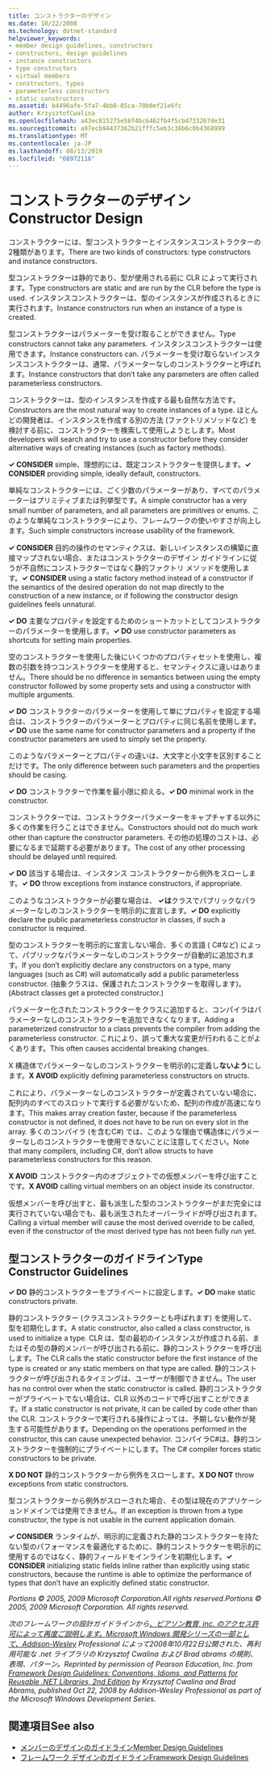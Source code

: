 ```yaml
---
title: コンストラクターのデザイン
ms.date: 10/22/2008
ms.technology: dotnet-standard
helpviewer_keywords:
- member design guidelines, constructors
- constructors, design guidelines
- instance constructors
- type constructors
- virtual members
- constructors, types
- parameterless constructors
- static constructors
ms.assetid: b4496afe-5fa7-4bb0-85ca-70b0ef21e6fc
author: KrzysztofCwalina
ms.openlocfilehash: a43ec815275e58f4bc6462fb4f5cb4733267de31
ms.sourcegitcommit: a97ecb94437362b21fffc5eb3c38b6c0b4368999
ms.translationtype: MT
ms.contentlocale: ja-JP
ms.lasthandoff: 08/13/2019
ms.locfileid: "68972116"
---
```

# <a name="constructor-design"></a><span data-ttu-id="11ef3-102">コンストラクターのデザイン</span><span class="sxs-lookup"><span data-stu-id="11ef3-102">Constructor Design</span></span>

<span data-ttu-id="11ef3-103">コンストラクターには、型コンストラクターとインスタンスコンストラクターの2種類があります。</span><span class="sxs-lookup"><span data-stu-id="11ef3-103">There are two kinds of constructors: type constructors and instance constructors.</span></span>

<span data-ttu-id="11ef3-104">型コンストラクターは静的であり、型が使用される前に CLR によって実行されます。</span><span class="sxs-lookup"><span data-stu-id="11ef3-104">Type constructors are static and are run by the CLR before the type is used.</span></span> <span data-ttu-id="11ef3-105">インスタンスコンストラクターは、型のインスタンスが作成されるときに実行されます。</span><span class="sxs-lookup"><span data-stu-id="11ef3-105">Instance constructors run when an instance of a type is created.</span></span>

<span data-ttu-id="11ef3-106">型コンストラクターはパラメーターを受け取ることができません。</span><span class="sxs-lookup"><span data-stu-id="11ef3-106">Type constructors cannot take any parameters.</span></span> <span data-ttu-id="11ef3-107">インスタンスコンストラクターは使用できます。</span><span class="sxs-lookup"><span data-stu-id="11ef3-107">Instance constructors can.</span></span> <span data-ttu-id="11ef3-108">パラメーターを受け取らないインスタンスコンストラクターは、通常、パラメーターなしのコンストラクターと呼ばれます。</span><span class="sxs-lookup"><span data-stu-id="11ef3-108">Instance constructors that don’t take any parameters are often called parameterless constructors.</span></span>

<span data-ttu-id="11ef3-109">コンストラクターは、型のインスタンスを作成する最も自然な方法です。</span><span class="sxs-lookup"><span data-stu-id="11ef3-109">Constructors are the most natural way to create instances of a type.</span></span> <span data-ttu-id="11ef3-110">ほとんどの開発者は、インスタンスを作成する別の方法 (ファクトリメソッドなど) を検討する前に、コンストラクターを検索して使用しようとします。</span><span class="sxs-lookup"><span data-stu-id="11ef3-110">Most developers will search and try to use a constructor before they consider alternative ways of creating instances (such as factory methods).</span></span>

<span data-ttu-id="11ef3-111">**✓ CONSIDER** simple、理想的には、既定コンストラクターを提供します。</span><span class="sxs-lookup"><span data-stu-id="11ef3-111">**✓ CONSIDER** providing simple, ideally default, constructors.</span></span>

<span data-ttu-id="11ef3-112">単純なコンストラクターには、ごく少数のパラメーターがあり、すべてのパラメーターはプリミティブまたは列挙型です。</span><span class="sxs-lookup"><span data-stu-id="11ef3-112">A simple constructor has a very small number of parameters, and all parameters are primitives or enums.</span></span> <span data-ttu-id="11ef3-113">このような単純なコンストラクターにより、フレームワークの使いやすさが向上します。</span><span class="sxs-lookup"><span data-stu-id="11ef3-113">Such simple constructors increase usability of the framework.</span></span>

<span data-ttu-id="11ef3-114">**✓ CONSIDER** 目的の操作のセマンティクスは、新しいインスタンスの構築に直接マップされない場合、またはコンストラクターのデザイン ガイドラインに従うが不自然にコンストラクターではなく静的ファクトリ メソッドを使用します。</span><span class="sxs-lookup"><span data-stu-id="11ef3-114">**✓ CONSIDER** using a static factory method instead of a constructor if the semantics of the desired operation do not map directly to the construction of a new instance, or if following the constructor design guidelines feels unnatural.</span></span>

<span data-ttu-id="11ef3-115">**✓ DO** 主要なプロパティを設定するためのショートカットとしてコンストラクターのパラメーターを使用します。</span><span class="sxs-lookup"><span data-stu-id="11ef3-115">**✓ DO** use constructor parameters as shortcuts for setting main properties.</span></span>

<span data-ttu-id="11ef3-116">空のコンストラクターを使用した後にいくつかのプロパティセットを使用し、複数の引数を持つコンストラクターを使用すると、セマンティクスに違いはありません。</span><span class="sxs-lookup"><span data-stu-id="11ef3-116">There should be no difference in semantics between using the empty constructor followed by some property sets and using a constructor with multiple arguments.</span></span>

<span data-ttu-id="11ef3-117">**✓ DO** コンストラクターのパラメーターを使用して単にプロパティを設定する場合は、コンストラクターのパラメーターとプロパティに同じ名前を使用します。</span><span class="sxs-lookup"><span data-stu-id="11ef3-117">**✓ DO** use the same name for constructor parameters and a property if the constructor parameters are used to simply set the property.</span></span>

<span data-ttu-id="11ef3-118">このようなパラメーターとプロパティの違いは、大文字と小文字を区別することだけです。</span><span class="sxs-lookup"><span data-stu-id="11ef3-118">The only difference between such parameters and the properties should be casing.</span></span>

<span data-ttu-id="11ef3-119">**✓ DO** コンストラクターで作業を最小限に抑える。</span><span class="sxs-lookup"><span data-stu-id="11ef3-119">**✓ DO** minimal work in the constructor.</span></span>

<span data-ttu-id="11ef3-120">コンストラクターでは、コンストラクターパラメーターをキャプチャする以外に多くの作業を行うことはできません。</span><span class="sxs-lookup"><span data-stu-id="11ef3-120">Constructors should not do much work other than capture the constructor parameters.</span></span> <span data-ttu-id="11ef3-121">その他の処理のコストは、必要になるまで延期する必要があります。</span><span class="sxs-lookup"><span data-stu-id="11ef3-121">The cost of any other processing should be delayed until required.</span></span>

<span data-ttu-id="11ef3-122">**✓ DO** 該当する場合は、インスタンス コンストラクターから例外をスローします。</span><span class="sxs-lookup"><span data-stu-id="11ef3-122">**✓ DO** throw exceptions from instance constructors, if appropriate.</span></span>

<span data-ttu-id="11ef3-123">このようなコンストラクターが必要な場合は、 **✓は**クラスでパブリックなパラメーターなしのコンストラクターを明示的に宣言します。</span><span class="sxs-lookup"><span data-stu-id="11ef3-123">**✓ DO** explicitly declare the public parameterless constructor in classes, if such a constructor is required.</span></span>

<span data-ttu-id="11ef3-124">型のコンストラクターを明示的に宣言しない場合、多くの言語 ( C#など) によって、パブリックなパラメーターなしのコンストラクターが自動的に追加されます。</span><span class="sxs-lookup"><span data-stu-id="11ef3-124">If you don’t explicitly declare any constructors on a type, many languages (such as C#) will automatically add a public parameterless constructor.</span></span> <span data-ttu-id="11ef3-125">(抽象クラスは、保護されたコンストラクターを取得します)。</span><span class="sxs-lookup"><span data-stu-id="11ef3-125">(Abstract classes get a protected constructor.)</span></span>

<span data-ttu-id="11ef3-126">パラメーター化されたコンストラクターをクラスに追加すると、コンパイラはパラメーターなしのコンストラクターを追加できなくなります。</span><span class="sxs-lookup"><span data-stu-id="11ef3-126">Adding a parameterized constructor to a class prevents the compiler from adding the parameterless constructor.</span></span> <span data-ttu-id="11ef3-127">これにより、誤って重大な変更が行われることがよくあります。</span><span class="sxs-lookup"><span data-stu-id="11ef3-127">This often causes accidental breaking changes.</span></span>

<span data-ttu-id="11ef3-128">X 構造体でパラメーターなしのコンストラクターを明示的に定義し**ないよう**にします。</span><span class="sxs-lookup"><span data-stu-id="11ef3-128">**X AVOID** explicitly defining parameterless constructors on structs.</span></span>

<span data-ttu-id="11ef3-129">これにより、パラメーターなしのコンストラクターが定義されていない場合に、配列内のすべてのスロットで実行する必要がないため、配列の作成が高速になります。</span><span class="sxs-lookup"><span data-stu-id="11ef3-129">This makes array creation faster, because if the parameterless constructor is not defined, it does not have to be run on every slot in the array.</span></span> <span data-ttu-id="11ef3-130">多くのコンパイラ (を含むC#) では、このような理由で構造体にパラメーターなしのコンストラクターを使用できないことに注意してください。</span><span class="sxs-lookup"><span data-stu-id="11ef3-130">Note that many compilers, including C#, don’t allow structs to have parameterless constructors for this reason.</span></span>

<span data-ttu-id="11ef3-131">**X AVOID** コンストラクター内のオブジェクトでの仮想メンバーを呼び出すことです。</span><span class="sxs-lookup"><span data-stu-id="11ef3-131">**X AVOID** calling virtual members on an object inside its constructor.</span></span>

<span data-ttu-id="11ef3-132">仮想メンバーを呼び出すと、最も派生した型のコンストラクターがまだ完全には実行されていない場合でも、最も派生されたオーバーライドが呼び出されます。</span><span class="sxs-lookup"><span data-stu-id="11ef3-132">Calling a virtual member will cause the most derived override to be called, even if the constructor of the most derived type has not been fully run yet.</span></span>

## <a name="type-constructor-guidelines"></a><span data-ttu-id="11ef3-133">型コンストラクターのガイドライン</span><span class="sxs-lookup"><span data-stu-id="11ef3-133">Type Constructor Guidelines</span></span>

<span data-ttu-id="11ef3-134">**✓ DO** 静的コンストラクターをプライベートに設定します。</span><span class="sxs-lookup"><span data-stu-id="11ef3-134">**✓ DO** make static constructors private.</span></span>

<span data-ttu-id="11ef3-135">静的コンストラクター (クラスコンストラクターとも呼ばれます) を使用して、型を初期化します。</span><span class="sxs-lookup"><span data-stu-id="11ef3-135">A static constructor, also called a class constructor, is used to initialize a type.</span></span> <span data-ttu-id="11ef3-136">CLR は、型の最初のインスタンスが作成される前、またはその型の静的メンバーが呼び出される前に、静的コンストラクターを呼び出します。</span><span class="sxs-lookup"><span data-stu-id="11ef3-136">The CLR calls the static constructor before the first instance of the type is created or any static members on that type are called.</span></span> <span data-ttu-id="11ef3-137">静的コンストラクターが呼び出されるタイミングは、ユーザーが制御できません。</span><span class="sxs-lookup"><span data-stu-id="11ef3-137">The user has no control over when the static constructor is called.</span></span> <span data-ttu-id="11ef3-138">静的コンストラクターがプライベートでない場合は、CLR 以外のコードで呼び出すことができます。</span><span class="sxs-lookup"><span data-stu-id="11ef3-138">If a static constructor is not private, it can be called by code other than the CLR.</span></span> <span data-ttu-id="11ef3-139">コンストラクターで実行される操作によっては、予期しない動作が発生する可能性があります。</span><span class="sxs-lookup"><span data-stu-id="11ef3-139">Depending on the operations performed in the constructor, this can cause unexpected behavior.</span></span> <span data-ttu-id="11ef3-140">コンパイラC#は、静的コンストラクターを強制的にプライベートにします。</span><span class="sxs-lookup"><span data-stu-id="11ef3-140">The C# compiler forces static constructors to be private.</span></span>

<span data-ttu-id="11ef3-141">**X DO NOT** 静的コンストラクターから例外をスローします。</span><span class="sxs-lookup"><span data-stu-id="11ef3-141">**X DO NOT** throw exceptions from static constructors.</span></span>

<span data-ttu-id="11ef3-142">型コンストラクターから例外がスローされた場合、その型は現在のアプリケーションドメインでは使用できません。</span><span class="sxs-lookup"><span data-stu-id="11ef3-142">If an exception is thrown from a type constructor, the type is not usable in the current application domain.</span></span>

<span data-ttu-id="11ef3-143">**✓ CONSIDER** ランタイムが、明示的に定義された静的コンストラクターを持たない型のパフォーマンスを最適化するために、静的コンストラクターを明示的に使用するのではなく、静的フィールドをインラインを初期化します。</span><span class="sxs-lookup"><span data-stu-id="11ef3-143">**✓ CONSIDER** initializing static fields inline rather than explicitly using static constructors, because the runtime is able to optimize the performance of types that don’t have an explicitly defined static constructor.</span></span>

<span data-ttu-id="11ef3-144">*Portions © 2005, 2009 Microsoft Corporation.All rights reserved.*</span><span class="sxs-lookup"><span data-stu-id="11ef3-144">*Portions © 2005, 2009 Microsoft Corporation. All rights reserved.*</span></span>

<span data-ttu-id="11ef3-145">*次のフレームワークの設計ガイドラインから[、ピアソン教育, inc. のアクセス許可によって再度ご説明します。Microsoft Windows 開発シリーズの一部として、Addison-Wesley](https://www.informit.com/store/framework-design-guidelines-conventions-idioms-and-9780321545619) Professional によって2008年10月22日公開された、再利用可能な .net ライブラリの Krzysztof Cwalina および Brad abrams の規則、表現、パターン。*</span><span class="sxs-lookup"><span data-stu-id="11ef3-145">*Reprinted by permission of Pearson Education, Inc. from [Framework Design Guidelines: Conventions, Idioms, and Patterns for Reusable .NET Libraries, 2nd Edition](https://www.informit.com/store/framework-design-guidelines-conventions-idioms-and-9780321545619) by Krzysztof Cwalina and Brad Abrams, published Oct 22, 2008 by Addison-Wesley Professional as part of the Microsoft Windows Development Series.*</span></span>

## <a name="see-also"></a><span data-ttu-id="11ef3-146">関連項目</span><span class="sxs-lookup"><span data-stu-id="11ef3-146">See also</span></span>

- [<span data-ttu-id="11ef3-147">メンバーのデザインのガイドライン</span><span class="sxs-lookup"><span data-stu-id="11ef3-147">Member Design Guidelines</span></span>](../../../docs/standard/design-guidelines/member.md)
- [<span data-ttu-id="11ef3-148">フレームワーク デザインのガイドライン</span><span class="sxs-lookup"><span data-stu-id="11ef3-148">Framework Design Guidelines</span></span>](../../../docs/standard/design-guidelines/index.md)
